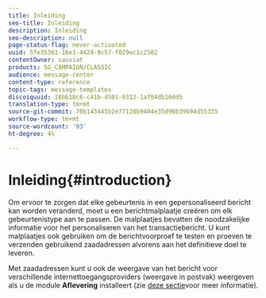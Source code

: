 ```yaml
---
title: Inleiding
seo-title: Inleiding
description: Inleiding
seo-description: null
page-status-flag: never-activated
uuid: 5fe35361-16e1-4424-9c57-f029ec1c2502
contentOwner: sauviat
products: SG_CAMPAIGN/CLASSIC
audience: message-center
content-type: reference
topic-tags: message-templates
discoiquuid: 18bb18c6-c41b-4501-9312-1af04db10dd5
translation-type: tm+mt
source-git-commit: 70b143445b2e77128b9404e35d96b39694d55335
workflow-type: tm+mt
source-wordcount: '93'
ht-degree: 4%

---
```



# Inleiding{#introduction}

Om ervoor te zorgen dat elke gebeurtenis in een gepersonaliseerd bericht kan worden veranderd, moet u een berichtmalplaatje creëren om elk gebeurtenistype aan te passen. De malplaatjes bevatten de noodzakelijke informatie voor het personaliseren van het transactiebericht. U kunt malplaatjes ook gebruiken om de berichtvoorproef te testen en proeven te verzenden gebruikend zaadadressen alvorens aan het definitieve doel te leveren.

Met zaadadressen kunt u ook de weergave van het bericht voor verschillende internettoegangsproviders (weergave in postvak) weergeven als u de module **Aflevering** installeert (zie [deze sectie](../../delivery/using/about-deliverability.md)voor meer informatie).
